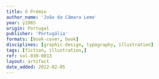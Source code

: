 ```yaml
---
title: O Prémio
author_name: 'João da Câmara Leme'
year: y1965
origin: Portugal
publisher: 'Portugália'
formats: [book-cover, book]
disciplines: [graphic-design, typography, illustration]
tags: [fiction, illustration,]
ref: sol-030-0013
layout: artifact
date_added: 2022-02-05
---
```


